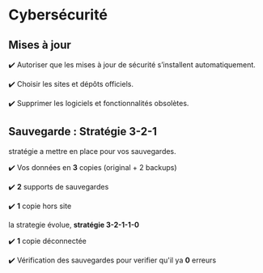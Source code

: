 # Cybersécurité 

## Mises à jour

✔️ Autoriser que les mises à jour de sécurité s’installent automatiquement.

✔️ Choisir les sites et dépôts officiels.

✔️ Supprimer les logiciels et fonctionnalités obsolètes.

## Sauvegarde : Stratégie 3-2-1

stratégie a mettre en place pour vos sauvegardes.

✔️ Vos données en **3** copies (original + 2 backups)

✔️ **2** supports de sauvegardes

✔️ **1** copie hors site

la strategie évolue, **stratégie 3-2-1-1-0**

✔️ **1** copie déconnectée 

✔️ Vérification des sauvegardes pour verifier qu'il  ya **0** erreurs
